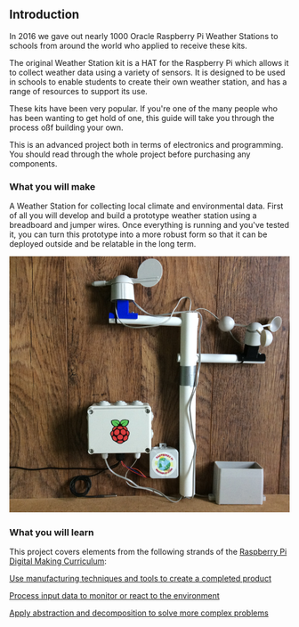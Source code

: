 ## Introduction

In 2016 we gave out nearly 1000 Oracle Raspberry Pi Weather Stations to schools from around the world who applied to receive these kits.

The original Weather Station kit is a HAT for the Raspberry Pi which allows it to collect weather data using a variety of sensors. It is designed to be used in schools to enable students to create their own weather station, and has a range of resources to support its use.

These kits have been very popular. If you're one of the many people who has been wanting to get hold of one, this guide will take you through the process oßf building your own.

This is an advanced project both in terms of electronics and programming. You should read through the whole project before purchasing any components. 

### What you will make

A Weather Station for collecting local climate and environmental data. First of all you will develop and build a prototype weather station using a breadboard and jumper wires. Once everything is running and you've tested it, you can turn this prototype into a more robust form so that it can be deployed outside and be relatable in the long term.

![](images/BYOWS.png)

### What you will learn

This project covers elements from the following strands of the [Raspberry Pi Digital Making Curriculum](http://rpf.io/curriculum):

[Use manufacturing techniques and tools to create a completed product](https://curriculum.raspberrypi.org/manufacture/developer/)

[Process input data to monitor or react to the environment](https://curriculum.raspberrypi.org/physical-computing/developer/)

[Apply abstraction and decomposition to solve more complex problems](https://curriculum.raspberrypi.org/programming/developer/)

